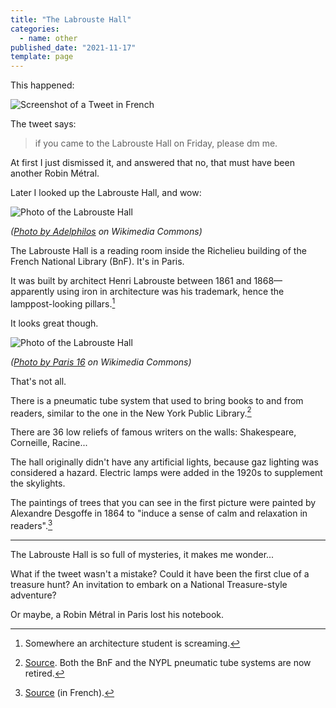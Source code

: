 ```yaml
---
title: "The Labrouste Hall"
categories:
  - name: other
published_date: "2021-11-17"
template: page
---
```


This happened:

![Screenshot of a Tweet in French](/static/images/salle-labrouste-tweet.webp)

The tweet says:

> if you came to the Labrouste Hall on Friday, please dm me.

At first I just dismissed it, and answered that no, that must have been another Robin Métral.

Later I looked up the Labrouste Hall, and wow:

![Photo of the Labrouste Hall](/static/images/salle-labrouste.webp)

_([Photo by Adelphilos](https://commons.wikimedia.org/wiki/File:Salle_Labrouste_INHA.jpg) on Wikimedia Commons)_

The Labrouste Hall is a reading room inside the Richelieu building of the French National Library (BnF). It's in Paris.

It was built by architect Henri Labrouste between 1861 and 1868—apparently using iron in architecture was his trademark, hence the lamppost-looking pillars.[^1]

It looks great though.

![Photo of the Labrouste Hall](/static/images/salle-labrouste-2.webp)

_([Photo by Paris 16](https://commons.wikimedia.org/wiki/File:France,_Paris_II_Biblioth%C3%A8que_nationale_de_France,_BnF,_Site_Richelieu,_Salle_Labrouste_1854-1875.jpg) on Wikimedia Commons)_

That's not all.

There is a pneumatic tube system that used to bring books to and from readers, similar to the one in the New York Public Library.[^2]

There are 36 low reliefs of famous writers on the walls: Shakespeare, Corneille, Racine...

The hall originally didn't have any artificial lights, because gaz lighting was considered a hazard. Electric lamps were added in the 1920s to supplement the skylights.

The paintings of trees that you can see in the first picture were painted by Alexandre Desgoffe in 1864 to "induce a sense of calm and relaxation in readers".[^3]

---

The Labrouste Hall is so full of mysteries, it makes me wonder...

What if the tweet wasn't a mistake? Could it have been the first clue of a treasure hunt? An invitation to embark on a National Treasure-style adventure?

Or maybe, a Robin Métral in Paris lost his notebook.

[^1]: Somewhere an architecture student is screaming.
[^2]: [Source](https://www.atlasobscura.com/places/labrouste-reading-room). Both the BnF and the NYPL pneumatic tube systems are now retired.
[^3]: [Source](https://www.bnf.fr/fr/les-espaces-renoves#bnf-la-salle-labrouste) (in French).
